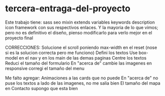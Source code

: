 # tercera-entraga-del-proyecto

Este trabajo tiene:
sass
seo
mixin
extends
variables
keywords
description
icon
framework con sus respectivos enlaces.
Y la mayoria de lo que vimos; pero no es definitivo el diseño, pienso modificarlo para verlo mejor en el proyecto final


CORRECCIONES:
Solucione el scroll poniendo max-width en el reset (nose si es la solucion correcta pero me funciono)
Defini los textos
Use box-model en el nav y en los main de las demas paginas
Centre los textos
Reduci el tamaño del formulario
En "acerca de" cambie las imagenes
en responsive corregi el tamaño del menu

Me falto agregar:
Animaciones a las cards que no puede
En "acerca de" no puse los textos a lado de las imagenes, no me salia bien
El tamaño del mapa en Contacto supongo que esta bien

